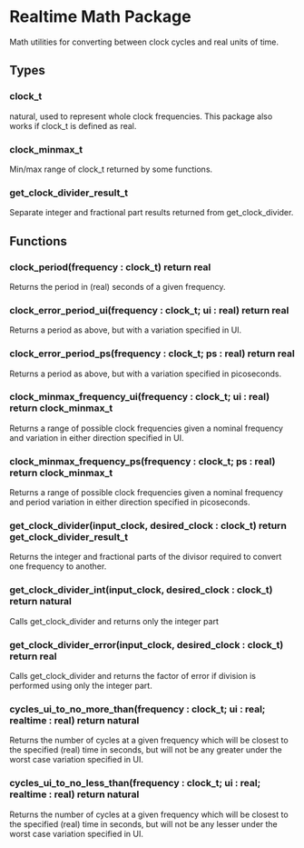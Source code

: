 # Realtime Math Package
Math utilities for converting between clock cycles and real units of time.

## Types
### clock_t
natural, used to represent whole clock frequencies. This package also works if clock_t is defined as real.
### clock_minmax_t
Min/max range of clock_t returned by some functions.
### get_clock_divider_result_t
Separate integer and fractional part results returned from get_clock_divider.

## Functions
### clock_period(frequency : clock_t) return real
Returns the period in (real) seconds of a given frequency.
### clock_error_period_ui(frequency : clock_t; ui : real) return real
Returns a period as above, but with a variation specified in UI.
### clock_error_period_ps(frequency : clock_t; ps : real) return real
Returns a period as above, but with a variation specified in picoseconds.
### clock_minmax_frequency_ui(frequency : clock_t; ui : real) return clock_minmax_t
Returns a range of possible clock frequencies given a nominal frequency and variation in either direction specified in UI.
### clock_minmax_frequency_ps(frequency : clock_t; ps : real) return clock_minmax_t
Returns a range of possible clock frequencies given a nominal frequency and period variation in either direction specified in picoseconds.
### get_clock_divider(input_clock, desired_clock : clock_t) return get_clock_divider_result_t
Returns the integer and fractional parts of the divisor required to convert one frequency to another.
### get_clock_divider_int(input_clock, desired_clock : clock_t) return natural
Calls get_clock_divider and returns only the integer part
### get_clock_divider_error(input_clock, desired_clock : clock_t) return real
Calls get_clock_divider and returns the factor of error if division is performed using only the integer part.
### cycles_ui_to_no_more_than(frequency : clock_t; ui : real; realtime : real) return natural
Returns the number of cycles at a given frequency which will be closest to the specified (real) time in seconds, but will not be any greater under the worst case variation specified in UI.
### cycles_ui_to_no_less_than(frequency : clock_t; ui : real; realtime : real) return natural
Returns the number of cycles at a given frequency which will be closest to the specified (real) time in seconds, but will not be any lesser under the worst case variation specified in UI.
